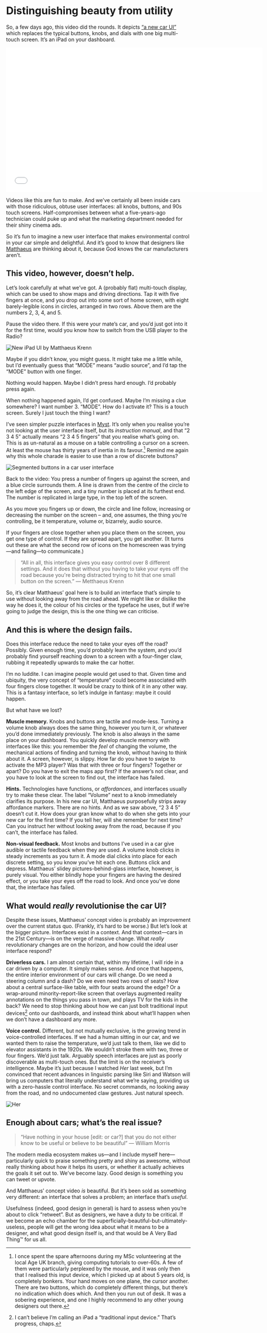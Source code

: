 # Distinguishing beauty from utility

So, a few days ago, this video did the rounds. It depicts [“a new car UI”](http://matthaeuskrenn.com/new-car-ui/) which replaces the typical buttons, knobs, and dials with one big multi-touch screen. It’s an iPad on your dashboard.

<iframe width="700" height="394" src="//www.youtube-nocookie.com/embed/XVbuk3jizGM" frameborder="0" allowfullscreen></iframe>

Videos like this are fun to make. And we’ve certainly all been inside cars with those ridiculous, obtuse user interfaces: all knobs, buttons, and 90s touch screens. Half-compromises between what a five-years-ago technician could puke up and what the marketing department needed for their shiny cinema ads.

So it’s fun to imagine a new user interface that makes environmental control in your car simple and delightful. And it’s good to know that designers like [Matthaeus](https://twitter.com/matthaeus) are thinking about it, because God knows the car manufacturers aren’t.

## This video, however, doesn’t help.

Let’s look carefully at what we’ve got. A (probably flat) multi-touch display, which can be used to show maps and driving directions. Tap it with five fingers at once, and you drop out into some sort of home screen, with eight barely-legible icons in circles, arranged in two rows. Above them are the numbers 2, 3, 4, and 5.

Pause the video there. If this were your mate’s car, and you’d just got into it for the first time, would you know how to switch from the USB player to the Radio?

![New iPad UI by Matthaeus Krenn](/media/ipad-ui-matthaeus.png)

Maybe if you didn’t know, you might guess. It might take me a little while, but I’d eventually guess that “MODE” means “audio source”, and I’d tap the “MODE” button with one finger.

Nothing would happen. Maybe I didn’t press hard enough. I’d probably press again.

When nothing happened again, I’d get confused. Maybe I’m missing a clue somewhere? I want number 3. “MODE”. How do I activate it? This is a touch screen. Surely I just touch the thing I want?

I’ve seen simpler puzzle interfaces in [Myst](https://en.wikipedia.org/wiki/Myst). It’s only when you realise you’re not looking at the user interface itself, but its *instruction manual*, and that “2 3 4 5” actually means “2 3 4 5 fingers” that you realise what’s going on. This is as un-natural as a mouse on a table controlling a cursor on a screen. At least the mouse has thirty years of inertia in its favour.[^1] Remind me again why this whole charade is easier to use than a row of discrete buttons?

[^1]: I once spent the spare afternoons during my MSc volunteering at the local Age UK branch, giving computing tutorials to over-60s. A few of them were particularly perplexed by the mouse, and it was only then that I realised this input device, which I picked up at about 5 years old, is completely bonkers. Your hand moves on one plane, the cursor another. There are two buttons, which do completely different things, but there’s no indication which does which. And then you run out of desk. It was a sobering experience, and one I highly recommend to any other young designers out there.

![Segmented buttons in a car user interface](/media/ipad-ui-straw-man.png)

Back to the video: You press a number of fingers up against the screen, and a blue circle surrounds them. A line is drawn from the centre of the circle to the left edge of the screen, and a tiny number is placed at its furthest end. The number is replicated in large type, in the top left of the screen.

As you move you fingers up or down, the circle and line follow, increasing or decreasing the number on the screen – and, one assumes, the thing you’re controlling, be it temperature, volume or, bizarrely, audio source.

If your fingers are close together when you place them on the screen, you get one type of control. If they are spread apart, you get another. (It turns out these are what the second row of icons on the homescreen was trying—and failing—to communicate.)

>  “All in all, this interface gives you easy control over 8 different settings. And it does that without you having to take your eyes off the road because you're being distracted trying to hit that one small button on the screen.” — Metthaeus Krenn

So, it’s clear Matthaeus’ goal here is to build an interface that’s simple to use without looking away from the road ahead. We might like or dislike the way he does it, the colour of his circles or the typeface he uses, but if we’re going to judge the design, this is the one thing we can criticise.

## And this is where the design fails.

Does this interface reduce the need to take your eyes off the road? Possibly. Given enough time, you’d probably learn the system, and you’d probably find yourself reaching down to a screen with a four-finger claw, rubbing it repeatedly upwards to make the car hotter.

I’m no luddite. I can imagine people would get used to that. Given time and ubiquity, the very concept of “temperature” could become associated with four fingers close together. It would be crazy to think of it in any other way. This is a fantasy interface, so let’s indulge in fantasy: maybe it could happen.

But what have we lost?

**Muscle memory.** Knobs and buttons are tactile and mode-less. Turning a volume knob always does the same thing, however you turn it, or whatever you’d done immediately previously. The knob is also always in the same place on your dashboard. You quickly develop muscle memory with interfaces like this: you remember the *feel* of changing the volume, the mechanical actions of finding and turning the knob, without having to think about it. A screen, however, is slippy. How far do you have to swipe to activate the MP3 player? Was that with three or four fingers? Together or apart? Do you have to exit the maps app first? If the answer’s not clear, and you have to look at the screen to find out, the interface has failed.

**Hints.** Technologies have functions, or *affordances*, and interfaces usually try to make these clear. The label “Volume” next to a knob immediately clarifies its purpose. In his new car UI, Matthaeus purposefully strips away affordance markers. There are no hints. And as we saw above, “2 3 4 5” doesn’t cut it. How does your gran know what to do when she gets into your new car for the first time? If you tell her, will she remember for next time? Can you instruct her without looking away from the road, because if you can’t, the interface has failed.

**Non-visual feedback.** Most knobs and buttons I’ve used in a car give audible or tactile feedback when they are used. A volume knob clicks in steady increments as you turn it. A mode dial clicks into place for each discrete setting, so you know you’ve hit each one. Buttons click and depress. Matthaeus’ slidey pictures-behind-glass interface, however, is purely visual. You either blindly hope your fingers are having the desired effect, or you take your eyes off the road to look. And once you’ve done that, the interface has failed.

## What would *really* revolutionise the car UI?

Despite these issues, Matthaeus’ concept video is probably an improvement over the current status quo. (Frankly, it’s hard to be worse.) But let’s look at the bigger picture. Interfaces exist in a context. And that context—cars in the 21st Century—is on the verge of massive change. What *really* revolutionary changes are on the horizon, and how could the ideal user interface respond?

**Driverless cars.** I am almost certain that, within my lifetime, I will ride in a car driven by a computer. It simply makes sense. And once that happens, the entire interior environment of our cars will change. Do we need a steering column and a dash? Do we even need two rows of seats? How about a central surface-like table, with four seats around the edge? Or a wrap-around minority-report-like screen that overlays augmented reality annotations on the things you pass in town, and plays TV for the kids in the back? We need to stop thinking about how we can just bolt traditional input devices[^2] onto our dashboards, and instead think about what’ll happen when we don’t have a dashboard any more.

[^2]: I can’t believe I’m calling an iPad a “traditional input device.” That’s progress, chaps.

**Voice control.** Different, but not mutually exclusive, is the growing trend in voice-controlled interfaces. If we had a human sitting in our car, and we wanted them to raise the temperature, we’d just talk to them, like we did to elevator assistants in the 1920s. We wouldn’t stroke them with two, three or four fingers. We’d just talk. Arguably speech interfaces are just as poorly discoverable as multi-touch ones. But the limit is on the receiver’s intelligence. Maybe it’s just because I watched *Her* last week, but I’m convinced that recent advances in linguistic parsing like Siri and Watson will bring us computers that literally understand what we’re saying, providing us with a zero-hassle control interface. No secret commands, no looking away from the road, and no undocumented claw gestures. Just natural speech.

![Her](/media/her-skyscrapers.jpg)

## Enough about cars; what’s the real issue?

> “Have nothing in your house [edit: or car?] that you do not either know to be useful or believe to be beautiful” — William Morris

The modern media ecosystem makes us—and I include myself here—particularly quick to praise something pretty and shiny as awesome, without really thinking about how it helps its users, or whether it actually achieves the goals it set out to. We’ve become lazy. Good design is something you can tweet or upvote.

And Matthaeus’ concept video *is* beautiful. But it’s been sold as something very different: an interface that solves a problem; an interface that’s *useful*.

Usefulness (indeed, good design in general) is hard to assess when you’re about to click “retweet”. But as designers, we have a duty to be critical. If we become an echo chamber for the superficially-beautiful-but-ultimately-useless, people will get the wrong idea about what it means to be a designer, and what good design itself is, and that would be A Very Bad Thing&trade; for us all.

<link href="/post/whats-in-a-checkbox">
<link href="/post/why-i-wireframe-in-pencil">
